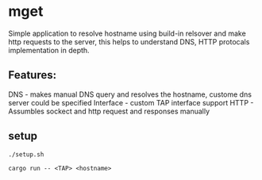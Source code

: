 # mget

Simple application to resolve hostname using build-in relsover and make http requests to the server, this helps to understand DNS, HTTP protocals implementation in depth.

## Features:

DNS - makes manual DNS query and resolves the hostname, custome dns server could be specified
Interface - custom TAP interface support
HTTP - Assumbles sockect and http request and responses manually

## setup

```
./setup.sh

cargo run -- <TAP> <hostname>

```